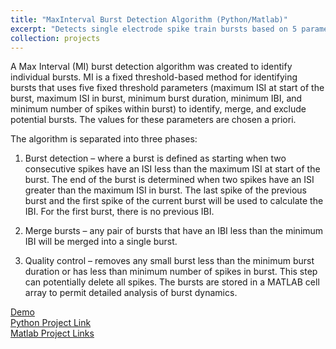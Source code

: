 ```yaml
---
title: "MaxInterval Burst Detection Algorithm (Python/Matlab)"
excerpt: "Detects single electrode spike train bursts based on 5 parameters. Currently implemented in Python and Matlab."
collection: projects
---
```


A Max Interval (MI) burst detection algorithm was created to identify individual bursts. MI is a fixed threshold-based method for identifying bursts that uses five fixed threshold parameters (maximum ISI at start of the burst, maximum ISI in burst, minimum burst duration, minimum IBI, and minimum number of spikes within burst) to identify, merge, and exclude potential bursts. The values for these parameters are chosen a priori.

The algorithm is separated into three phases:

1. Burst detection – where a burst is defined as starting when two consecutive spikes have an ISI less than the maximum ISI at start of the burst. The end of the burst is determined when two spikes have an ISI greater than the maximum ISI in burst. The last spike of the previous burst and the first spike of the current burst will be used to calculate the IBI. For the first burst, there is no previous IBI.

2. Merge bursts – any pair of bursts that have an IBI less than the minimum IBI will be merged into a single burst.

3. Quality control – removes any small burst less than the minimum burst duration or has less than minimum number of spikes in burst. This step can potentially delete all spikes. The bursts are stored in a MATLAB cell array to permit detailed analysis of burst dynamics.

[Demo](https://github.com/KartikP/MaxIntervalPy/blob/main/MaxInterval_demo.ipynb)\
[Python Project Link](https://github.com/KartikP/MaxIntervalPy)\
[Matlab Project Links](https://github.com/KartikP/MaxInterval)